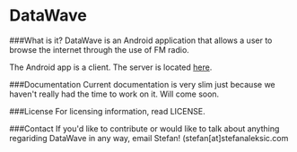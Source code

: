 # DataWave

###What is it?
DataWave is an Android application that allows a user to browse the internet through the use of FM radio. 

The Android app is a client. The server is located [here](https://github.com/datawaveteam/DataWaveDesktop).

###Documentation
Current documentation is very slim just because we haven't really had the time to work on it. Will come soon.

###License
For licensing information, read LICENSE.

###Contact
If you'd like to contribute or would like to talk about anything regariding DataWave in any way, email Stefan! (stefan[at]stefanaleksic.com



